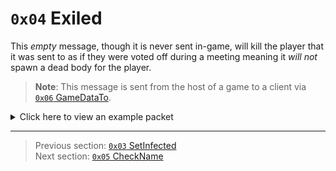 # `0x04` Exiled

This *empty* message, though it is never sent in-game, will kill the player that it was sent to as if they were voted off during a meeting meaning it *will not* spawn a dead body for the player.

> **Note**: This message is sent from the host of a game to a client via [`0x06` GameDataTo](../02_root_message_types/06_gamedatato.md).

<details>
    <summary>Click here to view an example packet</summary>

```
01                              # Reliable packet
0004                            # Nonce
0c0006                          # Hazel message (tag of 0x06 = GameDataTo)
    d3503f8a                    # Game ID: -1975562029 (REDSUS)
    84a210                      # Target Client ID: 266500
    0c0002                      # Hazel message (tag of 0x02 = RPC)
        4b                      # Sender (PlayerControl) Net ID: 75
        04                      # RPC Call ID: 4 (Exiled)
```
</details>

---

> Previous section: [`0x03` SetInfected](03_setinfected.md)<br>
> Next section: [`0x05` CheckName](05_checkname.md)

